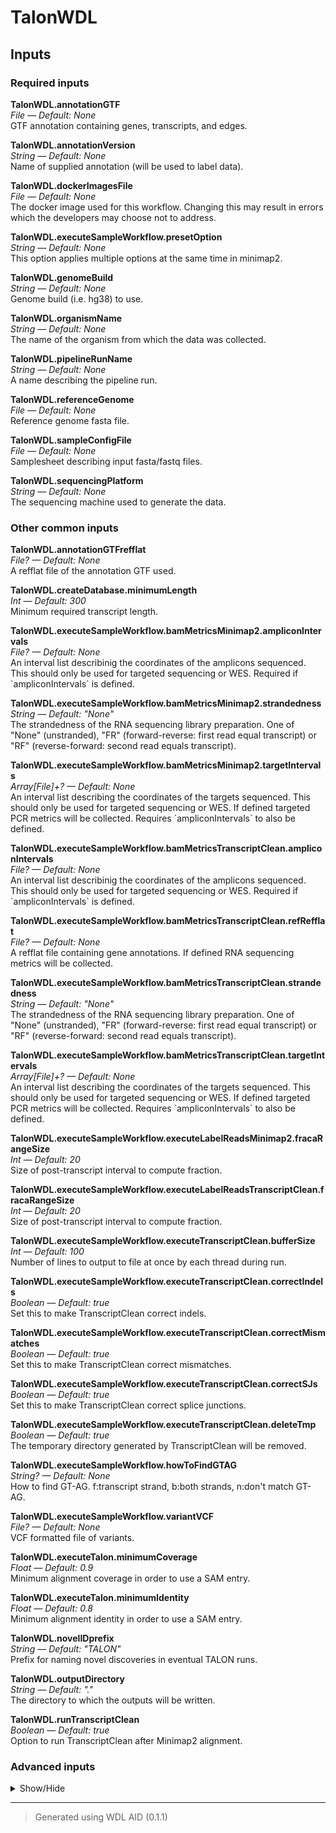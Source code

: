 # TalonWDL


## Inputs


### Required inputs
<p name="TalonWDL.annotationGTF">
        <b>TalonWDL.annotationGTF</b><br />
        <i>File &mdash; Default: None</i><br />
        GTF annotation containing genes, transcripts, and edges.
</p>
<p name="TalonWDL.annotationVersion">
        <b>TalonWDL.annotationVersion</b><br />
        <i>String &mdash; Default: None</i><br />
        Name of supplied annotation (will be used to label data).
</p>
<p name="TalonWDL.dockerImagesFile">
        <b>TalonWDL.dockerImagesFile</b><br />
        <i>File &mdash; Default: None</i><br />
        The docker image used for this workflow. Changing this may result in errors which the developers may choose not to address.
</p>
<p name="TalonWDL.executeSampleWorkflow.presetOption">
        <b>TalonWDL.executeSampleWorkflow.presetOption</b><br />
        <i>String &mdash; Default: None</i><br />
        This option applies multiple options at the same time in minimap2.
</p>
<p name="TalonWDL.genomeBuild">
        <b>TalonWDL.genomeBuild</b><br />
        <i>String &mdash; Default: None</i><br />
        Genome build (i.e. hg38) to use.
</p>
<p name="TalonWDL.organismName">
        <b>TalonWDL.organismName</b><br />
        <i>String &mdash; Default: None</i><br />
        The name of the organism from which the data was collected.
</p>
<p name="TalonWDL.pipelineRunName">
        <b>TalonWDL.pipelineRunName</b><br />
        <i>String &mdash; Default: None</i><br />
        A name describing the pipeline run.
</p>
<p name="TalonWDL.referenceGenome">
        <b>TalonWDL.referenceGenome</b><br />
        <i>File &mdash; Default: None</i><br />
        Reference genome fasta file.
</p>
<p name="TalonWDL.sampleConfigFile">
        <b>TalonWDL.sampleConfigFile</b><br />
        <i>File &mdash; Default: None</i><br />
        Samplesheet describing input fasta/fastq files.
</p>
<p name="TalonWDL.sequencingPlatform">
        <b>TalonWDL.sequencingPlatform</b><br />
        <i>String &mdash; Default: None</i><br />
        The sequencing machine used to generate the data.
</p>

### Other common inputs
<p name="TalonWDL.annotationGTFrefflat">
        <b>TalonWDL.annotationGTFrefflat</b><br />
        <i>File? &mdash; Default: None</i><br />
        A refflat file of the annotation GTF used.
</p>
<p name="TalonWDL.createDatabase.minimumLength">
        <b>TalonWDL.createDatabase.minimumLength</b><br />
        <i>Int &mdash; Default: 300</i><br />
        Minimum required transcript length.
</p>
<p name="TalonWDL.executeSampleWorkflow.bamMetricsMinimap2.ampliconIntervals">
        <b>TalonWDL.executeSampleWorkflow.bamMetricsMinimap2.ampliconIntervals</b><br />
        <i>File? &mdash; Default: None</i><br />
        An interval list describinig the coordinates of the amplicons sequenced. This should only be used for targeted sequencing or WES. Required if `ampliconIntervals` is defined.
</p>
<p name="TalonWDL.executeSampleWorkflow.bamMetricsMinimap2.strandedness">
        <b>TalonWDL.executeSampleWorkflow.bamMetricsMinimap2.strandedness</b><br />
        <i>String &mdash; Default: "None"</i><br />
        The strandedness of the RNA sequencing library preparation. One of "None" (unstranded), "FR" (forward-reverse: first read equal transcript) or "RF" (reverse-forward: second read equals transcript).
</p>
<p name="TalonWDL.executeSampleWorkflow.bamMetricsMinimap2.targetIntervals">
        <b>TalonWDL.executeSampleWorkflow.bamMetricsMinimap2.targetIntervals</b><br />
        <i>Array[File]+? &mdash; Default: None</i><br />
        An interval list describing the coordinates of the targets sequenced. This should only be used for targeted sequencing or WES. If defined targeted PCR metrics will be collected. Requires `ampliconIntervals` to also be defined.
</p>
<p name="TalonWDL.executeSampleWorkflow.bamMetricsTranscriptClean.ampliconIntervals">
        <b>TalonWDL.executeSampleWorkflow.bamMetricsTranscriptClean.ampliconIntervals</b><br />
        <i>File? &mdash; Default: None</i><br />
        An interval list describinig the coordinates of the amplicons sequenced. This should only be used for targeted sequencing or WES. Required if `ampliconIntervals` is defined.
</p>
<p name="TalonWDL.executeSampleWorkflow.bamMetricsTranscriptClean.refRefflat">
        <b>TalonWDL.executeSampleWorkflow.bamMetricsTranscriptClean.refRefflat</b><br />
        <i>File? &mdash; Default: None</i><br />
        A refflat file containing gene annotations. If defined RNA sequencing metrics will be collected.
</p>
<p name="TalonWDL.executeSampleWorkflow.bamMetricsTranscriptClean.strandedness">
        <b>TalonWDL.executeSampleWorkflow.bamMetricsTranscriptClean.strandedness</b><br />
        <i>String &mdash; Default: "None"</i><br />
        The strandedness of the RNA sequencing library preparation. One of "None" (unstranded), "FR" (forward-reverse: first read equal transcript) or "RF" (reverse-forward: second read equals transcript).
</p>
<p name="TalonWDL.executeSampleWorkflow.bamMetricsTranscriptClean.targetIntervals">
        <b>TalonWDL.executeSampleWorkflow.bamMetricsTranscriptClean.targetIntervals</b><br />
        <i>Array[File]+? &mdash; Default: None</i><br />
        An interval list describing the coordinates of the targets sequenced. This should only be used for targeted sequencing or WES. If defined targeted PCR metrics will be collected. Requires `ampliconIntervals` to also be defined.
</p>
<p name="TalonWDL.executeSampleWorkflow.executeLabelReadsMinimap2.fracaRangeSize">
        <b>TalonWDL.executeSampleWorkflow.executeLabelReadsMinimap2.fracaRangeSize</b><br />
        <i>Int &mdash; Default: 20</i><br />
        Size of post-transcript interval to compute fraction.
</p>
<p name="TalonWDL.executeSampleWorkflow.executeLabelReadsTranscriptClean.fracaRangeSize">
        <b>TalonWDL.executeSampleWorkflow.executeLabelReadsTranscriptClean.fracaRangeSize</b><br />
        <i>Int &mdash; Default: 20</i><br />
        Size of post-transcript interval to compute fraction.
</p>
<p name="TalonWDL.executeSampleWorkflow.executeTranscriptClean.bufferSize">
        <b>TalonWDL.executeSampleWorkflow.executeTranscriptClean.bufferSize</b><br />
        <i>Int &mdash; Default: 100</i><br />
        Number of lines to output to file at once by each thread during run.
</p>
<p name="TalonWDL.executeSampleWorkflow.executeTranscriptClean.correctIndels">
        <b>TalonWDL.executeSampleWorkflow.executeTranscriptClean.correctIndels</b><br />
        <i>Boolean &mdash; Default: true</i><br />
        Set this to make TranscriptClean correct indels.
</p>
<p name="TalonWDL.executeSampleWorkflow.executeTranscriptClean.correctMismatches">
        <b>TalonWDL.executeSampleWorkflow.executeTranscriptClean.correctMismatches</b><br />
        <i>Boolean &mdash; Default: true</i><br />
        Set this to make TranscriptClean correct mismatches.
</p>
<p name="TalonWDL.executeSampleWorkflow.executeTranscriptClean.correctSJs">
        <b>TalonWDL.executeSampleWorkflow.executeTranscriptClean.correctSJs</b><br />
        <i>Boolean &mdash; Default: true</i><br />
        Set this to make TranscriptClean correct splice junctions.
</p>
<p name="TalonWDL.executeSampleWorkflow.executeTranscriptClean.deleteTmp">
        <b>TalonWDL.executeSampleWorkflow.executeTranscriptClean.deleteTmp</b><br />
        <i>Boolean &mdash; Default: true</i><br />
        The temporary directory generated by TranscriptClean will be removed.
</p>
<p name="TalonWDL.executeSampleWorkflow.howToFindGTAG">
        <b>TalonWDL.executeSampleWorkflow.howToFindGTAG</b><br />
        <i>String? &mdash; Default: None</i><br />
        How to find GT-AG. f:transcript strand, b:both strands, n:don't match GT-AG.
</p>
<p name="TalonWDL.executeSampleWorkflow.variantVCF">
        <b>TalonWDL.executeSampleWorkflow.variantVCF</b><br />
        <i>File? &mdash; Default: None</i><br />
        VCF formatted file of variants.
</p>
<p name="TalonWDL.executeTalon.minimumCoverage">
        <b>TalonWDL.executeTalon.minimumCoverage</b><br />
        <i>Float &mdash; Default: 0.9</i><br />
        Minimum alignment coverage in order to use a SAM entry.
</p>
<p name="TalonWDL.executeTalon.minimumIdentity">
        <b>TalonWDL.executeTalon.minimumIdentity</b><br />
        <i>Float &mdash; Default: 0.8</i><br />
        Minimum alignment identity in order to use a SAM entry.
</p>
<p name="TalonWDL.novelIDprefix">
        <b>TalonWDL.novelIDprefix</b><br />
        <i>String &mdash; Default: "TALON"</i><br />
        Prefix for naming novel discoveries in eventual TALON runs.
</p>
<p name="TalonWDL.outputDirectory">
        <b>TalonWDL.outputDirectory</b><br />
        <i>String &mdash; Default: "."</i><br />
        The directory to which the outputs will be written.
</p>
<p name="TalonWDL.runTranscriptClean">
        <b>TalonWDL.runTranscriptClean</b><br />
        <i>Boolean &mdash; Default: true</i><br />
        Option to run TranscriptClean after Minimap2 alignment.
</p>

### Advanced inputs
<details>
<summary> Show/Hide </summary>
<p name="TalonWDL.convertDockerImagesFile.dockerImage">
        <b>TalonWDL.convertDockerImagesFile.dockerImage</b><br />
        <i>String &mdash; Default: "quay.io/biocontainers/biowdl-input-converter:0.2.1--py_0"</i><br />
        The docker image used for this task. Changing this may result in errors which the developers may choose not to address.
</p>
<p name="TalonWDL.convertDockerImagesFile.memory">
        <b>TalonWDL.convertDockerImagesFile.memory</b><br />
        <i>String &mdash; Default: "128M"</i><br />
        The maximum amount of memory the job will need.
</p>
<p name="TalonWDL.convertDockerImagesFile.timeMinutes">
        <b>TalonWDL.convertDockerImagesFile.timeMinutes</b><br />
        <i>Int &mdash; Default: 1</i><br />
        The maximum amount of time the job will run in minutes.
</p>
<p name="TalonWDL.convertSampleConfig.checkFileMd5sums">
        <b>TalonWDL.convertSampleConfig.checkFileMd5sums</b><br />
        <i>Boolean &mdash; Default: false</i><br />
        Whether or not the MD5 sums of the files mentioned in the samplesheet should be checked.
</p>
<p name="TalonWDL.convertSampleConfig.old">
        <b>TalonWDL.convertSampleConfig.old</b><br />
        <i>Boolean &mdash; Default: false</i><br />
        Whether or not the old samplesheet format should be used.
</p>
<p name="TalonWDL.convertSampleConfig.skipFileCheck">
        <b>TalonWDL.convertSampleConfig.skipFileCheck</b><br />
        <i>Boolean &mdash; Default: true</i><br />
        Whether or not the existance of the files mentioned in the samplesheet should be checked.
</p>
<p name="TalonWDL.convertSampleConfig.timeMinutes">
        <b>TalonWDL.convertSampleConfig.timeMinutes</b><br />
        <i>Int &mdash; Default: 1</i><br />
        The maximum amount of time the job will run in minutes.
</p>
<p name="TalonWDL.createAbundanceFile.datasetsFile">
        <b>TalonWDL.createAbundanceFile.datasetsFile</b><br />
        <i>File? &mdash; Default: None</i><br />
        A file indicating which datasets should be included.
</p>
<p name="TalonWDL.createAbundanceFile.memory">
        <b>TalonWDL.createAbundanceFile.memory</b><br />
        <i>String &mdash; Default: "4G"</i><br />
        The amount of memory available to the job.
</p>
<p name="TalonWDL.createAbundanceFile.timeMinutes">
        <b>TalonWDL.createAbundanceFile.timeMinutes</b><br />
        <i>Int &mdash; Default: 30</i><br />
        The maximum amount of time the job will run in minutes.
</p>
<p name="TalonWDL.createAbundanceFile.whitelistFile">
        <b>TalonWDL.createAbundanceFile.whitelistFile</b><br />
        <i>File? &mdash; Default: None</i><br />
        Whitelist file of transcripts to include in the output.
</p>
<p name="TalonWDL.createDatabase.cutoff3p">
        <b>TalonWDL.createDatabase.cutoff3p</b><br />
        <i>Int &mdash; Default: 300</i><br />
        Maximum allowable distance (bp) at the 3' end during annotation.
</p>
<p name="TalonWDL.createDatabase.cutoff5p">
        <b>TalonWDL.createDatabase.cutoff5p</b><br />
        <i>Int &mdash; Default: 500</i><br />
        Maximum allowable distance (bp) at the 5' end during annotation.
</p>
<p name="TalonWDL.createDatabase.memory">
        <b>TalonWDL.createDatabase.memory</b><br />
        <i>String &mdash; Default: "10G"</i><br />
        The amount of memory available to the job.
</p>
<p name="TalonWDL.createDatabase.timeMinutes">
        <b>TalonWDL.createDatabase.timeMinutes</b><br />
        <i>Int &mdash; Default: 60</i><br />
        The maximum amount of time the job will run in minutes.
</p>
<p name="TalonWDL.createSJsfile.memory">
        <b>TalonWDL.createSJsfile.memory</b><br />
        <i>String &mdash; Default: "8G"</i><br />
        The amount of memory available to the job.
</p>
<p name="TalonWDL.createSJsfile.minIntronSize">
        <b>TalonWDL.createSJsfile.minIntronSize</b><br />
        <i>Int &mdash; Default: 21</i><br />
        Minimum size of intron to consider a junction.
</p>
<p name="TalonWDL.createSJsfile.timeMinutes">
        <b>TalonWDL.createSJsfile.timeMinutes</b><br />
        <i>Int &mdash; Default: 30</i><br />
        The maximum amount of time the job will run in minutes.
</p>
<p name="TalonWDL.createSummaryFile.datasetGroupsCSV">
        <b>TalonWDL.createSummaryFile.datasetGroupsCSV</b><br />
        <i>File? &mdash; Default: None</i><br />
        File of comma-delimited dataset groups to process together.
</p>
<p name="TalonWDL.createSummaryFile.memory">
        <b>TalonWDL.createSummaryFile.memory</b><br />
        <i>String &mdash; Default: "4G"</i><br />
        The amount of memory available to the job.
</p>
<p name="TalonWDL.createSummaryFile.setVerbose">
        <b>TalonWDL.createSummaryFile.setVerbose</b><br />
        <i>Boolean &mdash; Default: false</i><br />
        Print out the counts in terminal.
</p>
<p name="TalonWDL.createSummaryFile.timeMinutes">
        <b>TalonWDL.createSummaryFile.timeMinutes</b><br />
        <i>Int &mdash; Default: 50</i><br />
        The maximum amount of time the job will run in minutes.
</p>
<p name="TalonWDL.executePicardDict.javaXmx">
        <b>TalonWDL.executePicardDict.javaXmx</b><br />
        <i>String &mdash; Default: "2G"</i><br />
        The maximum memory available to the program. Should be lower than `memory` to accommodate JVM overhead.
</p>
<p name="TalonWDL.executePicardDict.memory">
        <b>TalonWDL.executePicardDict.memory</b><br />
        <i>String &mdash; Default: "3G"</i><br />
        The amount of memory available to the job.
</p>
<p name="TalonWDL.executeSampleWorkflow.bamMetricsMinimap2.ampliconIntervalsLists.javaXmx">
        <b>TalonWDL.executeSampleWorkflow.bamMetricsMinimap2.ampliconIntervalsLists.javaXmx</b><br />
        <i>String &mdash; Default: "3G"</i><br />
        The maximum memory available to the program. Should be lower than `memory` to accommodate JVM overhead.
</p>
<p name="TalonWDL.executeSampleWorkflow.bamMetricsMinimap2.ampliconIntervalsLists.memory">
        <b>TalonWDL.executeSampleWorkflow.bamMetricsMinimap2.ampliconIntervalsLists.memory</b><br />
        <i>String &mdash; Default: "4G"</i><br />
        The amount of memory this job will use.
</p>
<p name="TalonWDL.executeSampleWorkflow.bamMetricsMinimap2.ampliconIntervalsLists.timeMinutes">
        <b>TalonWDL.executeSampleWorkflow.bamMetricsMinimap2.ampliconIntervalsLists.timeMinutes</b><br />
        <i>Int &mdash; Default: 5</i><br />
        The maximum amount of time the job will run in minutes.
</p>
<p name="TalonWDL.executeSampleWorkflow.bamMetricsMinimap2.collectAlignmentSummaryMetrics">
        <b>TalonWDL.executeSampleWorkflow.bamMetricsMinimap2.collectAlignmentSummaryMetrics</b><br />
        <i>Boolean &mdash; Default: true</i><br />
        Equivalent to the `PROGRAM=CollectAlignmentSummaryMetrics` argument in Picard.
</p>
<p name="TalonWDL.executeSampleWorkflow.bamMetricsMinimap2.Flagstat.memory">
        <b>TalonWDL.executeSampleWorkflow.bamMetricsMinimap2.Flagstat.memory</b><br />
        <i>String &mdash; Default: "1G"</i><br />
        The amount of memory needed for the job.
</p>
<p name="TalonWDL.executeSampleWorkflow.bamMetricsMinimap2.Flagstat.timeMinutes">
        <b>TalonWDL.executeSampleWorkflow.bamMetricsMinimap2.Flagstat.timeMinutes</b><br />
        <i>Int &mdash; Default: 1 + ceil(size(inputBam,"G"))</i><br />
        The maximum amount of time the job will run in minutes.
</p>
<p name="TalonWDL.executeSampleWorkflow.bamMetricsMinimap2.meanQualityByCycle">
        <b>TalonWDL.executeSampleWorkflow.bamMetricsMinimap2.meanQualityByCycle</b><br />
        <i>Boolean &mdash; Default: true</i><br />
        Equivalent to the `PROGRAM=MeanQualityByCycle` argument in Picard.
</p>
<p name="TalonWDL.executeSampleWorkflow.bamMetricsMinimap2.picardMetrics.collectBaseDistributionByCycle">
        <b>TalonWDL.executeSampleWorkflow.bamMetricsMinimap2.picardMetrics.collectBaseDistributionByCycle</b><br />
        <i>Boolean &mdash; Default: true</i><br />
        Equivalent to the `PROGRAM=CollectBaseDistributionByCycle` argument.
</p>
<p name="TalonWDL.executeSampleWorkflow.bamMetricsMinimap2.picardMetrics.collectGcBiasMetrics">
        <b>TalonWDL.executeSampleWorkflow.bamMetricsMinimap2.picardMetrics.collectGcBiasMetrics</b><br />
        <i>Boolean &mdash; Default: true</i><br />
        Equivalent to the `PROGRAM=CollectGcBiasMetrics` argument.
</p>
<p name="TalonWDL.executeSampleWorkflow.bamMetricsMinimap2.picardMetrics.collectInsertSizeMetrics">
        <b>TalonWDL.executeSampleWorkflow.bamMetricsMinimap2.picardMetrics.collectInsertSizeMetrics</b><br />
        <i>Boolean &mdash; Default: true</i><br />
        Equivalent to the `PROGRAM=CollectInsertSizeMetrics` argument.
</p>
<p name="TalonWDL.executeSampleWorkflow.bamMetricsMinimap2.picardMetrics.collectQualityYieldMetrics">
        <b>TalonWDL.executeSampleWorkflow.bamMetricsMinimap2.picardMetrics.collectQualityYieldMetrics</b><br />
        <i>Boolean &mdash; Default: true</i><br />
        Equivalent to the `PROGRAM=CollectQualityYieldMetrics` argument.
</p>
<p name="TalonWDL.executeSampleWorkflow.bamMetricsMinimap2.picardMetrics.collectSequencingArtifactMetrics">
        <b>TalonWDL.executeSampleWorkflow.bamMetricsMinimap2.picardMetrics.collectSequencingArtifactMetrics</b><br />
        <i>Boolean &mdash; Default: true</i><br />
        Equivalent to the `PROGRAM=CollectSequencingArtifactMetrics` argument.
</p>
<p name="TalonWDL.executeSampleWorkflow.bamMetricsMinimap2.picardMetrics.javaXmx">
        <b>TalonWDL.executeSampleWorkflow.bamMetricsMinimap2.picardMetrics.javaXmx</b><br />
        <i>String &mdash; Default: "8G"</i><br />
        The maximum memory available to the program. Should be lower than `memory` to accommodate JVM overhead.
</p>
<p name="TalonWDL.executeSampleWorkflow.bamMetricsMinimap2.picardMetrics.memory">
        <b>TalonWDL.executeSampleWorkflow.bamMetricsMinimap2.picardMetrics.memory</b><br />
        <i>String &mdash; Default: "9G"</i><br />
        The amount of memory this job will use.
</p>
<p name="TalonWDL.executeSampleWorkflow.bamMetricsMinimap2.picardMetrics.qualityScoreDistribution">
        <b>TalonWDL.executeSampleWorkflow.bamMetricsMinimap2.picardMetrics.qualityScoreDistribution</b><br />
        <i>Boolean &mdash; Default: true</i><br />
        Equivalent to the `PROGRAM=QualityScoreDistribution` argument.
</p>
<p name="TalonWDL.executeSampleWorkflow.bamMetricsMinimap2.picardMetrics.timeMinutes">
        <b>TalonWDL.executeSampleWorkflow.bamMetricsMinimap2.picardMetrics.timeMinutes</b><br />
        <i>Int &mdash; Default: 1 + ceil((size(referenceFasta,"G") * 3 * 2)) + ceil((size(inputBam,"G") * 6))</i><br />
        The maximum amount of time the job will run in minutes.
</p>
<p name="TalonWDL.executeSampleWorkflow.bamMetricsMinimap2.rnaSeqMetrics.javaXmx">
        <b>TalonWDL.executeSampleWorkflow.bamMetricsMinimap2.rnaSeqMetrics.javaXmx</b><br />
        <i>String &mdash; Default: "8G"</i><br />
        The maximum memory available to the program. Should be lower than `memory` to accommodate JVM overhead.
</p>
<p name="TalonWDL.executeSampleWorkflow.bamMetricsMinimap2.rnaSeqMetrics.memory">
        <b>TalonWDL.executeSampleWorkflow.bamMetricsMinimap2.rnaSeqMetrics.memory</b><br />
        <i>String &mdash; Default: "9G"</i><br />
        The amount of memory this job will use.
</p>
<p name="TalonWDL.executeSampleWorkflow.bamMetricsMinimap2.rnaSeqMetrics.timeMinutes">
        <b>TalonWDL.executeSampleWorkflow.bamMetricsMinimap2.rnaSeqMetrics.timeMinutes</b><br />
        <i>Int &mdash; Default: 1 + ceil((size(inputBam,"G") * 12))</i><br />
        The maximum amount of time the job will run in minutes.
</p>
<p name="TalonWDL.executeSampleWorkflow.bamMetricsMinimap2.targetIntervalsLists.javaXmx">
        <b>TalonWDL.executeSampleWorkflow.bamMetricsMinimap2.targetIntervalsLists.javaXmx</b><br />
        <i>String &mdash; Default: "3G"</i><br />
        The maximum memory available to the program. Should be lower than `memory` to accommodate JVM overhead.
</p>
<p name="TalonWDL.executeSampleWorkflow.bamMetricsMinimap2.targetIntervalsLists.memory">
        <b>TalonWDL.executeSampleWorkflow.bamMetricsMinimap2.targetIntervalsLists.memory</b><br />
        <i>String &mdash; Default: "4G"</i><br />
        The amount of memory this job will use.
</p>
<p name="TalonWDL.executeSampleWorkflow.bamMetricsMinimap2.targetIntervalsLists.timeMinutes">
        <b>TalonWDL.executeSampleWorkflow.bamMetricsMinimap2.targetIntervalsLists.timeMinutes</b><br />
        <i>Int &mdash; Default: 5</i><br />
        The maximum amount of time the job will run in minutes.
</p>
<p name="TalonWDL.executeSampleWorkflow.bamMetricsMinimap2.targetMetrics.javaXmx">
        <b>TalonWDL.executeSampleWorkflow.bamMetricsMinimap2.targetMetrics.javaXmx</b><br />
        <i>String &mdash; Default: "3G"</i><br />
        The maximum memory available to the program. Should be lower than `memory` to accommodate JVM overhead.
</p>
<p name="TalonWDL.executeSampleWorkflow.bamMetricsMinimap2.targetMetrics.memory">
        <b>TalonWDL.executeSampleWorkflow.bamMetricsMinimap2.targetMetrics.memory</b><br />
        <i>String &mdash; Default: "4G"</i><br />
        The amount of memory this job will use.
</p>
<p name="TalonWDL.executeSampleWorkflow.bamMetricsMinimap2.targetMetrics.timeMinutes">
        <b>TalonWDL.executeSampleWorkflow.bamMetricsMinimap2.targetMetrics.timeMinutes</b><br />
        <i>Int &mdash; Default: 1 + ceil((size(inputBam,"G") * 6))</i><br />
        The maximum amount of time the job will run in minutes.
</p>
<p name="TalonWDL.executeSampleWorkflow.bamMetricsTranscriptClean.ampliconIntervalsLists.javaXmx">
        <b>TalonWDL.executeSampleWorkflow.bamMetricsTranscriptClean.ampliconIntervalsLists.javaXmx</b><br />
        <i>String &mdash; Default: "3G"</i><br />
        The maximum memory available to the program. Should be lower than `memory` to accommodate JVM overhead.
</p>
<p name="TalonWDL.executeSampleWorkflow.bamMetricsTranscriptClean.ampliconIntervalsLists.memory">
        <b>TalonWDL.executeSampleWorkflow.bamMetricsTranscriptClean.ampliconIntervalsLists.memory</b><br />
        <i>String &mdash; Default: "4G"</i><br />
        The amount of memory this job will use.
</p>
<p name="TalonWDL.executeSampleWorkflow.bamMetricsTranscriptClean.ampliconIntervalsLists.timeMinutes">
        <b>TalonWDL.executeSampleWorkflow.bamMetricsTranscriptClean.ampliconIntervalsLists.timeMinutes</b><br />
        <i>Int &mdash; Default: 5</i><br />
        The maximum amount of time the job will run in minutes.
</p>
<p name="TalonWDL.executeSampleWorkflow.bamMetricsTranscriptClean.Flagstat.memory">
        <b>TalonWDL.executeSampleWorkflow.bamMetricsTranscriptClean.Flagstat.memory</b><br />
        <i>String &mdash; Default: "1G"</i><br />
        The amount of memory needed for the job.
</p>
<p name="TalonWDL.executeSampleWorkflow.bamMetricsTranscriptClean.Flagstat.timeMinutes">
        <b>TalonWDL.executeSampleWorkflow.bamMetricsTranscriptClean.Flagstat.timeMinutes</b><br />
        <i>Int &mdash; Default: 1 + ceil(size(inputBam,"G"))</i><br />
        The maximum amount of time the job will run in minutes.
</p>
<p name="TalonWDL.executeSampleWorkflow.bamMetricsTranscriptClean.picardMetrics.collectBaseDistributionByCycle">
        <b>TalonWDL.executeSampleWorkflow.bamMetricsTranscriptClean.picardMetrics.collectBaseDistributionByCycle</b><br />
        <i>Boolean &mdash; Default: true</i><br />
        Equivalent to the `PROGRAM=CollectBaseDistributionByCycle` argument.
</p>
<p name="TalonWDL.executeSampleWorkflow.bamMetricsTranscriptClean.picardMetrics.collectGcBiasMetrics">
        <b>TalonWDL.executeSampleWorkflow.bamMetricsTranscriptClean.picardMetrics.collectGcBiasMetrics</b><br />
        <i>Boolean &mdash; Default: true</i><br />
        Equivalent to the `PROGRAM=CollectGcBiasMetrics` argument.
</p>
<p name="TalonWDL.executeSampleWorkflow.bamMetricsTranscriptClean.picardMetrics.collectInsertSizeMetrics">
        <b>TalonWDL.executeSampleWorkflow.bamMetricsTranscriptClean.picardMetrics.collectInsertSizeMetrics</b><br />
        <i>Boolean &mdash; Default: true</i><br />
        Equivalent to the `PROGRAM=CollectInsertSizeMetrics` argument.
</p>
<p name="TalonWDL.executeSampleWorkflow.bamMetricsTranscriptClean.picardMetrics.collectQualityYieldMetrics">
        <b>TalonWDL.executeSampleWorkflow.bamMetricsTranscriptClean.picardMetrics.collectQualityYieldMetrics</b><br />
        <i>Boolean &mdash; Default: true</i><br />
        Equivalent to the `PROGRAM=CollectQualityYieldMetrics` argument.
</p>
<p name="TalonWDL.executeSampleWorkflow.bamMetricsTranscriptClean.picardMetrics.collectSequencingArtifactMetrics">
        <b>TalonWDL.executeSampleWorkflow.bamMetricsTranscriptClean.picardMetrics.collectSequencingArtifactMetrics</b><br />
        <i>Boolean &mdash; Default: true</i><br />
        Equivalent to the `PROGRAM=CollectSequencingArtifactMetrics` argument.
</p>
<p name="TalonWDL.executeSampleWorkflow.bamMetricsTranscriptClean.picardMetrics.javaXmx">
        <b>TalonWDL.executeSampleWorkflow.bamMetricsTranscriptClean.picardMetrics.javaXmx</b><br />
        <i>String &mdash; Default: "8G"</i><br />
        The maximum memory available to the program. Should be lower than `memory` to accommodate JVM overhead.
</p>
<p name="TalonWDL.executeSampleWorkflow.bamMetricsTranscriptClean.picardMetrics.memory">
        <b>TalonWDL.executeSampleWorkflow.bamMetricsTranscriptClean.picardMetrics.memory</b><br />
        <i>String &mdash; Default: "9G"</i><br />
        The amount of memory this job will use.
</p>
<p name="TalonWDL.executeSampleWorkflow.bamMetricsTranscriptClean.picardMetrics.qualityScoreDistribution">
        <b>TalonWDL.executeSampleWorkflow.bamMetricsTranscriptClean.picardMetrics.qualityScoreDistribution</b><br />
        <i>Boolean &mdash; Default: true</i><br />
        Equivalent to the `PROGRAM=QualityScoreDistribution` argument.
</p>
<p name="TalonWDL.executeSampleWorkflow.bamMetricsTranscriptClean.picardMetrics.timeMinutes">
        <b>TalonWDL.executeSampleWorkflow.bamMetricsTranscriptClean.picardMetrics.timeMinutes</b><br />
        <i>Int &mdash; Default: 1 + ceil((size(referenceFasta,"G") * 3 * 2)) + ceil((size(inputBam,"G") * 6))</i><br />
        The maximum amount of time the job will run in minutes.
</p>
<p name="TalonWDL.executeSampleWorkflow.bamMetricsTranscriptClean.rnaSeqMetrics.javaXmx">
        <b>TalonWDL.executeSampleWorkflow.bamMetricsTranscriptClean.rnaSeqMetrics.javaXmx</b><br />
        <i>String &mdash; Default: "8G"</i><br />
        The maximum memory available to the program. Should be lower than `memory` to accommodate JVM overhead.
</p>
<p name="TalonWDL.executeSampleWorkflow.bamMetricsTranscriptClean.rnaSeqMetrics.memory">
        <b>TalonWDL.executeSampleWorkflow.bamMetricsTranscriptClean.rnaSeqMetrics.memory</b><br />
        <i>String &mdash; Default: "9G"</i><br />
        The amount of memory this job will use.
</p>
<p name="TalonWDL.executeSampleWorkflow.bamMetricsTranscriptClean.rnaSeqMetrics.timeMinutes">
        <b>TalonWDL.executeSampleWorkflow.bamMetricsTranscriptClean.rnaSeqMetrics.timeMinutes</b><br />
        <i>Int &mdash; Default: 1 + ceil((size(inputBam,"G") * 12))</i><br />
        The maximum amount of time the job will run in minutes.
</p>
<p name="TalonWDL.executeSampleWorkflow.bamMetricsTranscriptClean.targetIntervalsLists.javaXmx">
        <b>TalonWDL.executeSampleWorkflow.bamMetricsTranscriptClean.targetIntervalsLists.javaXmx</b><br />
        <i>String &mdash; Default: "3G"</i><br />
        The maximum memory available to the program. Should be lower than `memory` to accommodate JVM overhead.
</p>
<p name="TalonWDL.executeSampleWorkflow.bamMetricsTranscriptClean.targetIntervalsLists.memory">
        <b>TalonWDL.executeSampleWorkflow.bamMetricsTranscriptClean.targetIntervalsLists.memory</b><br />
        <i>String &mdash; Default: "4G"</i><br />
        The amount of memory this job will use.
</p>
<p name="TalonWDL.executeSampleWorkflow.bamMetricsTranscriptClean.targetIntervalsLists.timeMinutes">
        <b>TalonWDL.executeSampleWorkflow.bamMetricsTranscriptClean.targetIntervalsLists.timeMinutes</b><br />
        <i>Int &mdash; Default: 5</i><br />
        The maximum amount of time the job will run in minutes.
</p>
<p name="TalonWDL.executeSampleWorkflow.bamMetricsTranscriptClean.targetMetrics.javaXmx">
        <b>TalonWDL.executeSampleWorkflow.bamMetricsTranscriptClean.targetMetrics.javaXmx</b><br />
        <i>String &mdash; Default: "3G"</i><br />
        The maximum memory available to the program. Should be lower than `memory` to accommodate JVM overhead.
</p>
<p name="TalonWDL.executeSampleWorkflow.bamMetricsTranscriptClean.targetMetrics.memory">
        <b>TalonWDL.executeSampleWorkflow.bamMetricsTranscriptClean.targetMetrics.memory</b><br />
        <i>String &mdash; Default: "4G"</i><br />
        The amount of memory this job will use.
</p>
<p name="TalonWDL.executeSampleWorkflow.bamMetricsTranscriptClean.targetMetrics.timeMinutes">
        <b>TalonWDL.executeSampleWorkflow.bamMetricsTranscriptClean.targetMetrics.timeMinutes</b><br />
        <i>Int &mdash; Default: 1 + ceil((size(inputBam,"G") * 6))</i><br />
        The maximum amount of time the job will run in minutes.
</p>
<p name="TalonWDL.executeSampleWorkflow.executeIndexMinimap2.memory">
        <b>TalonWDL.executeSampleWorkflow.executeIndexMinimap2.memory</b><br />
        <i>String &mdash; Default: "2G"</i><br />
        The amount of memory needed for the job.
</p>
<p name="TalonWDL.executeSampleWorkflow.executeIndexMinimap2.timeMinutes">
        <b>TalonWDL.executeSampleWorkflow.executeIndexMinimap2.timeMinutes</b><br />
        <i>Int &mdash; Default: 1 + ceil((size(bamFile,"G") * 4))</i><br />
        The maximum amount of time the job will run in minutes.
</p>
<p name="TalonWDL.executeSampleWorkflow.executeIndexTranscriptClean.memory">
        <b>TalonWDL.executeSampleWorkflow.executeIndexTranscriptClean.memory</b><br />
        <i>String &mdash; Default: "2G"</i><br />
        The amount of memory needed for the job.
</p>
<p name="TalonWDL.executeSampleWorkflow.executeIndexTranscriptClean.timeMinutes">
        <b>TalonWDL.executeSampleWorkflow.executeIndexTranscriptClean.timeMinutes</b><br />
        <i>Int &mdash; Default: 1 + ceil((size(bamFile,"G") * 4))</i><br />
        The maximum amount of time the job will run in minutes.
</p>
<p name="TalonWDL.executeSampleWorkflow.executeLabelReadsMinimap2.deleteTmp">
        <b>TalonWDL.executeSampleWorkflow.executeLabelReadsMinimap2.deleteTmp</b><br />
        <i>Boolean &mdash; Default: true</i><br />
        If set, tmp dir will be removed.
</p>
<p name="TalonWDL.executeSampleWorkflow.executeLabelReadsMinimap2.memory">
        <b>TalonWDL.executeSampleWorkflow.executeLabelReadsMinimap2.memory</b><br />
        <i>String &mdash; Default: "25G"</i><br />
        The amount of memory available to the job.
</p>
<p name="TalonWDL.executeSampleWorkflow.executeLabelReadsMinimap2.threads">
        <b>TalonWDL.executeSampleWorkflow.executeLabelReadsMinimap2.threads</b><br />
        <i>Int &mdash; Default: 4</i><br />
        The number of threads to be used.
</p>
<p name="TalonWDL.executeSampleWorkflow.executeLabelReadsMinimap2.timeMinutes">
        <b>TalonWDL.executeSampleWorkflow.executeLabelReadsMinimap2.timeMinutes</b><br />
        <i>Int &mdash; Default: 2880</i><br />
        The maximum amount of time the job will run in minutes.
</p>
<p name="TalonWDL.executeSampleWorkflow.executeLabelReadsMinimap2.tmpDir">
        <b>TalonWDL.executeSampleWorkflow.executeLabelReadsMinimap2.tmpDir</b><br />
        <i>String &mdash; Default: "./tmp_label_reads"</i><br />
        Path to directory for tmp files.
</p>
<p name="TalonWDL.executeSampleWorkflow.executeLabelReadsTranscriptClean.deleteTmp">
        <b>TalonWDL.executeSampleWorkflow.executeLabelReadsTranscriptClean.deleteTmp</b><br />
        <i>Boolean &mdash; Default: true</i><br />
        If set, tmp dir will be removed.
</p>
<p name="TalonWDL.executeSampleWorkflow.executeLabelReadsTranscriptClean.memory">
        <b>TalonWDL.executeSampleWorkflow.executeLabelReadsTranscriptClean.memory</b><br />
        <i>String &mdash; Default: "25G"</i><br />
        The amount of memory available to the job.
</p>
<p name="TalonWDL.executeSampleWorkflow.executeLabelReadsTranscriptClean.threads">
        <b>TalonWDL.executeSampleWorkflow.executeLabelReadsTranscriptClean.threads</b><br />
        <i>Int &mdash; Default: 4</i><br />
        The number of threads to be used.
</p>
<p name="TalonWDL.executeSampleWorkflow.executeLabelReadsTranscriptClean.timeMinutes">
        <b>TalonWDL.executeSampleWorkflow.executeLabelReadsTranscriptClean.timeMinutes</b><br />
        <i>Int &mdash; Default: 2880</i><br />
        The maximum amount of time the job will run in minutes.
</p>
<p name="TalonWDL.executeSampleWorkflow.executeLabelReadsTranscriptClean.tmpDir">
        <b>TalonWDL.executeSampleWorkflow.executeLabelReadsTranscriptClean.tmpDir</b><br />
        <i>String &mdash; Default: "./tmp_label_reads"</i><br />
        Path to directory for tmp files.
</p>
<p name="TalonWDL.executeSampleWorkflow.executeMinimap2.cores">
        <b>TalonWDL.executeSampleWorkflow.executeMinimap2.cores</b><br />
        <i>Int &mdash; Default: 4</i><br />
        The number of cores to be used.
</p>
<p name="TalonWDL.executeSampleWorkflow.executeMinimap2.kmerSize">
        <b>TalonWDL.executeSampleWorkflow.executeMinimap2.kmerSize</b><br />
        <i>Int &mdash; Default: 15</i><br />
        K-mer size (no larger than 28).
</p>
<p name="TalonWDL.executeSampleWorkflow.executeMinimap2.matchingScore">
        <b>TalonWDL.executeSampleWorkflow.executeMinimap2.matchingScore</b><br />
        <i>Int? &mdash; Default: None</i><br />
        Matching score.
</p>
<p name="TalonWDL.executeSampleWorkflow.executeMinimap2.maxFragmentLength">
        <b>TalonWDL.executeSampleWorkflow.executeMinimap2.maxFragmentLength</b><br />
        <i>Int? &mdash; Default: None</i><br />
        Max fragment length (effective with -xsr or in the fragment mode).
</p>
<p name="TalonWDL.executeSampleWorkflow.executeMinimap2.maxIntronLength">
        <b>TalonWDL.executeSampleWorkflow.executeMinimap2.maxIntronLength</b><br />
        <i>Int? &mdash; Default: None</i><br />
        Max intron length (effective with -xsplice; changing -r).
</p>
<p name="TalonWDL.executeSampleWorkflow.executeMinimap2.memory">
        <b>TalonWDL.executeSampleWorkflow.executeMinimap2.memory</b><br />
        <i>String &mdash; Default: "30G"</i><br />
        The amount of memory available to the job.
</p>
<p name="TalonWDL.executeSampleWorkflow.executeMinimap2.mismatchPenalty">
        <b>TalonWDL.executeSampleWorkflow.executeMinimap2.mismatchPenalty</b><br />
        <i>Int? &mdash; Default: None</i><br />
        Mismatch penalty.
</p>
<p name="TalonWDL.executeSampleWorkflow.executeMinimap2.retainMaxSecondaryAlignments">
        <b>TalonWDL.executeSampleWorkflow.executeMinimap2.retainMaxSecondaryAlignments</b><br />
        <i>Int? &mdash; Default: None</i><br />
        Retain at most INT secondary alignments.
</p>
<p name="TalonWDL.executeSampleWorkflow.executeMinimap2.secondaryAlignment">
        <b>TalonWDL.executeSampleWorkflow.executeMinimap2.secondaryAlignment</b><br />
        <i>Boolean &mdash; Default: false</i><br />
        Whether to output secondary alignments.
</p>
<p name="TalonWDL.executeSampleWorkflow.executeMinimap2.skipSelfAndDualMappings">
        <b>TalonWDL.executeSampleWorkflow.executeMinimap2.skipSelfAndDualMappings</b><br />
        <i>Boolean &mdash; Default: false</i><br />
        Skip self and dual mappings (for the all-vs-all mode).
</p>
<p name="TalonWDL.executeSampleWorkflow.executeMinimap2.timeMinutes">
        <b>TalonWDL.executeSampleWorkflow.executeMinimap2.timeMinutes</b><br />
        <i>Int &mdash; Default: 1 + ceil((size(queryFile,"G") * 200 / cores))</i><br />
        The maximum amount of time the job will run in minutes.
</p>
<p name="TalonWDL.executeSampleWorkflow.executeSortMinimap2.compressionLevel">
        <b>TalonWDL.executeSampleWorkflow.executeSortMinimap2.compressionLevel</b><br />
        <i>Int &mdash; Default: 1</i><br />
        Compression level from 0 (uncompressed) to 9 (best).
</p>
<p name="TalonWDL.executeSampleWorkflow.executeSortMinimap2.memory">
        <b>TalonWDL.executeSampleWorkflow.executeSortMinimap2.memory</b><br />
        <i>String &mdash; Default: "2G"</i><br />
        The amount of memory available to the job.
</p>
<p name="TalonWDL.executeSampleWorkflow.executeSortMinimap2.sortByName">
        <b>TalonWDL.executeSampleWorkflow.executeSortMinimap2.sortByName</b><br />
        <i>Boolean &mdash; Default: false</i><br />
        Sort the inputBam by read name instead of position.
</p>
<p name="TalonWDL.executeSampleWorkflow.executeSortMinimap2.threads">
        <b>TalonWDL.executeSampleWorkflow.executeSortMinimap2.threads</b><br />
        <i>Int? &mdash; Default: None</i><br />
        The number of additional threads that will be used for this task.
</p>
<p name="TalonWDL.executeSampleWorkflow.executeSortMinimap2.timeMinutes">
        <b>TalonWDL.executeSampleWorkflow.executeSortMinimap2.timeMinutes</b><br />
        <i>Int &mdash; Default: 1 + ceil((size(inputBam,"G") * 2))</i><br />
        The maximum amount of time the job will run in minutes.
</p>
<p name="TalonWDL.executeSampleWorkflow.executeSortTranscriptClean.compressionLevel">
        <b>TalonWDL.executeSampleWorkflow.executeSortTranscriptClean.compressionLevel</b><br />
        <i>Int &mdash; Default: 1</i><br />
        Compression level from 0 (uncompressed) to 9 (best).
</p>
<p name="TalonWDL.executeSampleWorkflow.executeSortTranscriptClean.memory">
        <b>TalonWDL.executeSampleWorkflow.executeSortTranscriptClean.memory</b><br />
        <i>String &mdash; Default: "2G"</i><br />
        The amount of memory available to the job.
</p>
<p name="TalonWDL.executeSampleWorkflow.executeSortTranscriptClean.sortByName">
        <b>TalonWDL.executeSampleWorkflow.executeSortTranscriptClean.sortByName</b><br />
        <i>Boolean &mdash; Default: false</i><br />
        Sort the inputBam by read name instead of position.
</p>
<p name="TalonWDL.executeSampleWorkflow.executeSortTranscriptClean.threads">
        <b>TalonWDL.executeSampleWorkflow.executeSortTranscriptClean.threads</b><br />
        <i>Int? &mdash; Default: None</i><br />
        The number of additional threads that will be used for this task.
</p>
<p name="TalonWDL.executeSampleWorkflow.executeSortTranscriptClean.timeMinutes">
        <b>TalonWDL.executeSampleWorkflow.executeSortTranscriptClean.timeMinutes</b><br />
        <i>Int &mdash; Default: 1 + ceil((size(inputBam,"G") * 2))</i><br />
        The maximum amount of time the job will run in minutes.
</p>
<p name="TalonWDL.executeSampleWorkflow.executeTranscriptClean.canonOnly">
        <b>TalonWDL.executeSampleWorkflow.executeTranscriptClean.canonOnly</b><br />
        <i>Boolean &mdash; Default: false</i><br />
        Only output canonical transcripts and transcript containing annotated noncanonical junctions.
</p>
<p name="TalonWDL.executeSampleWorkflow.executeTranscriptClean.cores">
        <b>TalonWDL.executeSampleWorkflow.executeTranscriptClean.cores</b><br />
        <i>Int &mdash; Default: 1</i><br />
        The number of cores to be used.
</p>
<p name="TalonWDL.executeSampleWorkflow.executeTranscriptClean.dryRun">
        <b>TalonWDL.executeSampleWorkflow.executeTranscriptClean.dryRun</b><br />
        <i>Boolean &mdash; Default: false</i><br />
        TranscriptClean will read in the data but don't do any correction.
</p>
<p name="TalonWDL.executeSampleWorkflow.executeTranscriptClean.maxLenIndel">
        <b>TalonWDL.executeSampleWorkflow.executeTranscriptClean.maxLenIndel</b><br />
        <i>Int &mdash; Default: 5</i><br />
        Maximum size indel to correct.
</p>
<p name="TalonWDL.executeSampleWorkflow.executeTranscriptClean.maxSJoffset">
        <b>TalonWDL.executeSampleWorkflow.executeTranscriptClean.maxSJoffset</b><br />
        <i>Int &mdash; Default: 5</i><br />
        Maximum distance from annotated splice junction to correct.
</p>
<p name="TalonWDL.executeSampleWorkflow.executeTranscriptClean.memory">
        <b>TalonWDL.executeSampleWorkflow.executeTranscriptClean.memory</b><br />
        <i>String &mdash; Default: "25G"</i><br />
        The amount of memory available to the job.
</p>
<p name="TalonWDL.executeSampleWorkflow.executeTranscriptClean.timeMinutes">
        <b>TalonWDL.executeSampleWorkflow.executeTranscriptClean.timeMinutes</b><br />
        <i>Int &mdash; Default: 2880</i><br />
        The maximum amount of time the job will run in minutes.
</p>
<p name="TalonWDL.executeSampleWorkflow.fastqcTask.adapters">
        <b>TalonWDL.executeSampleWorkflow.fastqcTask.adapters</b><br />
        <i>File? &mdash; Default: None</i><br />
        Equivalent to fastqc's --adapters option.
</p>
<p name="TalonWDL.executeSampleWorkflow.fastqcTask.casava">
        <b>TalonWDL.executeSampleWorkflow.fastqcTask.casava</b><br />
        <i>Boolean &mdash; Default: false</i><br />
        Equivalent to fastqc's --casava flag.
</p>
<p name="TalonWDL.executeSampleWorkflow.fastqcTask.contaminants">
        <b>TalonWDL.executeSampleWorkflow.fastqcTask.contaminants</b><br />
        <i>File? &mdash; Default: None</i><br />
        Equivalent to fastqc's --contaminants option.
</p>
<p name="TalonWDL.executeSampleWorkflow.fastqcTask.dir">
        <b>TalonWDL.executeSampleWorkflow.fastqcTask.dir</b><br />
        <i>String? &mdash; Default: None</i><br />
        Equivalent to fastqc's --dir option.
</p>
<p name="TalonWDL.executeSampleWorkflow.fastqcTask.extract">
        <b>TalonWDL.executeSampleWorkflow.fastqcTask.extract</b><br />
        <i>Boolean &mdash; Default: false</i><br />
        Equivalent to fastqc's --extract flag.
</p>
<p name="TalonWDL.executeSampleWorkflow.fastqcTask.format">
        <b>TalonWDL.executeSampleWorkflow.fastqcTask.format</b><br />
        <i>String? &mdash; Default: None</i><br />
        Equivalent to fastqc's --format option.
</p>
<p name="TalonWDL.executeSampleWorkflow.fastqcTask.javaXmx">
        <b>TalonWDL.executeSampleWorkflow.fastqcTask.javaXmx</b><br />
        <i>String &mdash; Default: "1750M"</i><br />
        The maximum memory available to the program. Should be lower than `memory` to accommodate JVM overhead.
</p>
<p name="TalonWDL.executeSampleWorkflow.fastqcTask.kmers">
        <b>TalonWDL.executeSampleWorkflow.fastqcTask.kmers</b><br />
        <i>Int? &mdash; Default: None</i><br />
        Equivalent to fastqc's --kmers option.
</p>
<p name="TalonWDL.executeSampleWorkflow.fastqcTask.limits">
        <b>TalonWDL.executeSampleWorkflow.fastqcTask.limits</b><br />
        <i>File? &mdash; Default: None</i><br />
        Equivalent to fastqc's --limits option.
</p>
<p name="TalonWDL.executeSampleWorkflow.fastqcTask.memory">
        <b>TalonWDL.executeSampleWorkflow.fastqcTask.memory</b><br />
        <i>String &mdash; Default: "2G"</i><br />
        The amount of memory this job will use.
</p>
<p name="TalonWDL.executeSampleWorkflow.fastqcTask.minLength">
        <b>TalonWDL.executeSampleWorkflow.fastqcTask.minLength</b><br />
        <i>Int? &mdash; Default: None</i><br />
        Equivalent to fastqc's --min_length option.
</p>
<p name="TalonWDL.executeSampleWorkflow.fastqcTask.nano">
        <b>TalonWDL.executeSampleWorkflow.fastqcTask.nano</b><br />
        <i>Boolean &mdash; Default: false</i><br />
        Equivalent to fastqc's --nano flag.
</p>
<p name="TalonWDL.executeSampleWorkflow.fastqcTask.noFilter">
        <b>TalonWDL.executeSampleWorkflow.fastqcTask.noFilter</b><br />
        <i>Boolean &mdash; Default: false</i><br />
        Equivalent to fastqc's --nofilter flag.
</p>
<p name="TalonWDL.executeSampleWorkflow.fastqcTask.nogroup">
        <b>TalonWDL.executeSampleWorkflow.fastqcTask.nogroup</b><br />
        <i>Boolean &mdash; Default: false</i><br />
        Equivalent to fastqc's --nogroup flag.
</p>
<p name="TalonWDL.executeSampleWorkflow.fastqcTask.threads">
        <b>TalonWDL.executeSampleWorkflow.fastqcTask.threads</b><br />
        <i>Int &mdash; Default: 1</i><br />
        The number of cores to use.
</p>
<p name="TalonWDL.executeSampleWorkflow.fastqcTask.timeMinutes">
        <b>TalonWDL.executeSampleWorkflow.fastqcTask.timeMinutes</b><br />
        <i>Int &mdash; Default: 1 + ceil(size(seqFile,"G")) * 4</i><br />
        The maximum amount of time the job will run in minutes.
</p>
<p name="TalonWDL.executeSamtoolsFaidx.memory">
        <b>TalonWDL.executeSamtoolsFaidx.memory</b><br />
        <i>String &mdash; Default: "2G"</i><br />
        The amount of memory available to the job.
</p>
<p name="TalonWDL.executeTalon.memory">
        <b>TalonWDL.executeTalon.memory</b><br />
        <i>String &mdash; Default: "25G"</i><br />
        The amount of memory available to the job.
</p>
<p name="TalonWDL.executeTalon.threads">
        <b>TalonWDL.executeTalon.threads</b><br />
        <i>Int &mdash; Default: 4</i><br />
        The number of threads to be used.
</p>
<p name="TalonWDL.executeTalon.timeMinutes">
        <b>TalonWDL.executeTalon.timeMinutes</b><br />
        <i>Int &mdash; Default: 2880</i><br />
        The maximum amount of time the job will run in minutes.
</p>
<p name="TalonWDL.multiqcTask.clConfig">
        <b>TalonWDL.multiqcTask.clConfig</b><br />
        <i>String? &mdash; Default: None</i><br />
        Equivalent to MultiQC's `--cl-config` option.
</p>
<p name="TalonWDL.multiqcTask.comment">
        <b>TalonWDL.multiqcTask.comment</b><br />
        <i>String? &mdash; Default: None</i><br />
        Equivalent to MultiQC's `--comment` option.
</p>
<p name="TalonWDL.multiqcTask.config">
        <b>TalonWDL.multiqcTask.config</b><br />
        <i>File? &mdash; Default: None</i><br />
        Equivalent to MultiQC's `--config` option.
</p>
<p name="TalonWDL.multiqcTask.dataFormat">
        <b>TalonWDL.multiqcTask.dataFormat</b><br />
        <i>String? &mdash; Default: None</i><br />
        Equivalent to MultiQC's `--data-format` option.
</p>
<p name="TalonWDL.multiqcTask.dirs">
        <b>TalonWDL.multiqcTask.dirs</b><br />
        <i>Boolean &mdash; Default: false</i><br />
        Equivalent to MultiQC's `--dirs` flag.
</p>
<p name="TalonWDL.multiqcTask.dirsDepth">
        <b>TalonWDL.multiqcTask.dirsDepth</b><br />
        <i>Int? &mdash; Default: None</i><br />
        Equivalent to MultiQC's `--dirs-depth` option.
</p>
<p name="TalonWDL.multiqcTask.exclude">
        <b>TalonWDL.multiqcTask.exclude</b><br />
        <i>Array[String]+? &mdash; Default: None</i><br />
        Equivalent to MultiQC's `--exclude` option.
</p>
<p name="TalonWDL.multiqcTask.export">
        <b>TalonWDL.multiqcTask.export</b><br />
        <i>Boolean &mdash; Default: false</i><br />
        Equivalent to MultiQC's `--export` flag.
</p>
<p name="TalonWDL.multiqcTask.fileList">
        <b>TalonWDL.multiqcTask.fileList</b><br />
        <i>File? &mdash; Default: None</i><br />
        Equivalent to MultiQC's `--file-list` option.
</p>
<p name="TalonWDL.multiqcTask.fileName">
        <b>TalonWDL.multiqcTask.fileName</b><br />
        <i>String? &mdash; Default: None</i><br />
        Equivalent to MultiQC's `--filename` option.
</p>
<p name="TalonWDL.multiqcTask.flat">
        <b>TalonWDL.multiqcTask.flat</b><br />
        <i>Boolean &mdash; Default: false</i><br />
        Equivalent to MultiQC's `--flat` flag.
</p>
<p name="TalonWDL.multiqcTask.force">
        <b>TalonWDL.multiqcTask.force</b><br />
        <i>Boolean &mdash; Default: false</i><br />
        Equivalent to MultiQC's `--force` flag.
</p>
<p name="TalonWDL.multiqcTask.fullNames">
        <b>TalonWDL.multiqcTask.fullNames</b><br />
        <i>Boolean &mdash; Default: false</i><br />
        Equivalent to MultiQC's `--fullnames` flag.
</p>
<p name="TalonWDL.multiqcTask.ignore">
        <b>TalonWDL.multiqcTask.ignore</b><br />
        <i>String? &mdash; Default: None</i><br />
        Equivalent to MultiQC's `--ignore` option.
</p>
<p name="TalonWDL.multiqcTask.ignoreSamples">
        <b>TalonWDL.multiqcTask.ignoreSamples</b><br />
        <i>String? &mdash; Default: None</i><br />
        Equivalent to MultiQC's `--ignore-samples` option.
</p>
<p name="TalonWDL.multiqcTask.interactive">
        <b>TalonWDL.multiqcTask.interactive</b><br />
        <i>Boolean &mdash; Default: true</i><br />
        Equivalent to MultiQC's `--interactive` flag.
</p>
<p name="TalonWDL.multiqcTask.lint">
        <b>TalonWDL.multiqcTask.lint</b><br />
        <i>Boolean &mdash; Default: false</i><br />
        Equivalent to MultiQC's `--lint` flag.
</p>
<p name="TalonWDL.multiqcTask.megaQCUpload">
        <b>TalonWDL.multiqcTask.megaQCUpload</b><br />
        <i>Boolean &mdash; Default: false</i><br />
        Opposite to MultiQC's `--no-megaqc-upload` flag.
</p>
<p name="TalonWDL.multiqcTask.memory">
        <b>TalonWDL.multiqcTask.memory</b><br />
        <i>String? &mdash; Default: None</i><br />
        The amount of memory this job will use.
</p>
<p name="TalonWDL.multiqcTask.module">
        <b>TalonWDL.multiqcTask.module</b><br />
        <i>Array[String]+? &mdash; Default: None</i><br />
        Equivalent to MultiQC's `--module` option.
</p>
<p name="TalonWDL.multiqcTask.pdf">
        <b>TalonWDL.multiqcTask.pdf</b><br />
        <i>Boolean &mdash; Default: false</i><br />
        Equivalent to MultiQC's `--pdf` flag.
</p>
<p name="TalonWDL.multiqcTask.sampleNames">
        <b>TalonWDL.multiqcTask.sampleNames</b><br />
        <i>File? &mdash; Default: None</i><br />
        Equivalent to MultiQC's `--sample-names` option.
</p>
<p name="TalonWDL.multiqcTask.tag">
        <b>TalonWDL.multiqcTask.tag</b><br />
        <i>String? &mdash; Default: None</i><br />
        Equivalent to MultiQC's `--tag` option.
</p>
<p name="TalonWDL.multiqcTask.template">
        <b>TalonWDL.multiqcTask.template</b><br />
        <i>String? &mdash; Default: None</i><br />
        Equivalent to MultiQC's `--template` option.
</p>
<p name="TalonWDL.multiqcTask.timeMinutes">
        <b>TalonWDL.multiqcTask.timeMinutes</b><br />
        <i>Int &mdash; Default: 2 + ceil((size(reports,"G") * 8))</i><br />
        The maximum amount of time the job will run in minutes.
</p>
<p name="TalonWDL.multiqcTask.title">
        <b>TalonWDL.multiqcTask.title</b><br />
        <i>String? &mdash; Default: None</i><br />
        Equivalent to MultiQC's `--title` option.
</p>
<p name="TalonWDL.multiqcTask.zipDataDir">
        <b>TalonWDL.multiqcTask.zipDataDir</b><br />
        <i>Boolean &mdash; Default: true</i><br />
        Equivalent to MultiQC's `--zip-data-dir` flag.
</p>
<p name="TalonWDL.spliceJunctionsFile">
        <b>TalonWDL.spliceJunctionsFile</b><br />
        <i>File? &mdash; Default: None</i><br />
        A pre-generated splice junction annotation file.
</p>
<p name="TalonWDL.talonDatabase">
        <b>TalonWDL.talonDatabase</b><br />
        <i>File? &mdash; Default: None</i><br />
        A pre-generated TALON database file.
</p>
</details>








<hr />

> Generated using WDL AID (0.1.1)
